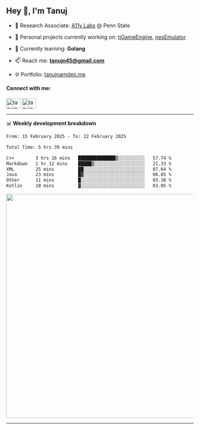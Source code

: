 <h2>Hey 👋, I'm Tanuj</h2>

- 🔬 Research Associate: [A11y Labs](https://a11y.ist.psu.edu/) @ Penn State 

- 🔭 Personal projects currently working on: [tjGameEngine](https://github.com/tanujn45/tjGameEngine), [nesEmulator](https://github.com/tanujn45/nesEmulator)

- 🌱 Currently learning: **Golang**

- 📫 Reach me: **tanujn45@gmail.com**

- 🌐 Portfolio: [tanujnamdeo.me](https://tanujnamdeo.me/)

<h4 align="left">Connect with me:</h4>
<p align="left">
<a href="https://twitter.com/tanujn45" target="blank"><img align="center" src="https://raw.githubusercontent.com/rahuldkjain/github-profile-readme-generator/master/src/images/icons/Social/twitter.svg" alt="tanujn45" height="28" width="38" /></a>
<a href="https://linkedin.com/in/tanujn45" target="blank"><img align="center" src="https://raw.githubusercontent.com/rahuldkjain/github-profile-readme-generator/master/src/images/icons/Social/linked-in-alt.svg" alt="tanujn45" height="28" width="38" /></a>
</p>

-------

📊 **Weekly development breakdown**
<!--START_SECTION:waka-->

```txt
From: 15 February 2025 - To: 22 February 2025

Total Time: 5 hrs 39 mins

C++        3 hrs 16 mins   ██████████████▒░░░░░░░░░░   57.74 %
Markdown   1 hr 12 mins    █████▒░░░░░░░░░░░░░░░░░░░   21.33 %
XML        25 mins         ██░░░░░░░░░░░░░░░░░░░░░░░   07.64 %
Java       23 mins         █▓░░░░░░░░░░░░░░░░░░░░░░░   06.85 %
Other      11 mins         █░░░░░░░░░░░░░░░░░░░░░░░░   03.38 %
Kotlin     10 mins         ▓░░░░░░░░░░░░░░░░░░░░░░░░   03.05 %
```

<!--END_SECTION:waka-->

<img src="https://wakatime.com/share/@018e9abd-1aa4-4aa6-9db7-5ca3b999e810/4650b67a-98aa-46b4-b598-3d8a2451f0df.svg" width="600"/>

-------
